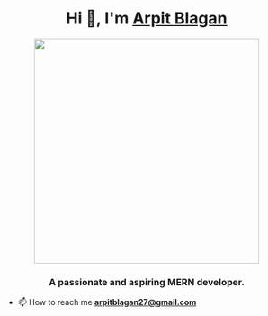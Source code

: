 <h1 align="center">Hi 👋, I'm <a align="center" href="https://654f5e5d8de2e11ec5ae6c51--tiny-sfogliatella-c52d9f.netlify.app">Arpit Blagan</a></h1>
<p align="center">
<img align="center" width="400"  src="https://user-images.githubusercontent.com/69011963/137184767-79a13ec7-1bb3-4341-a6da-3a149c9c159a.gif"/>
</p>
<h3 align="center">A passionate and aspiring MERN developer.</h3>



- 📫 How to reach me **arpitblagan27@gmail.com**
<!---
ArpitBlagan/ArpitBlagan is a ✨ special ✨ repository because its `README.md` (this file) appears on your GitHub profile.
You can click the Preview link to take a look at your changes.
--->
